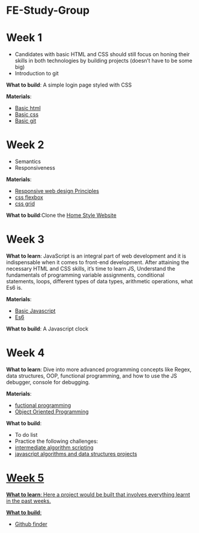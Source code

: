 # FE-Study-Group


# Week 1

- Candidates with basic HTML and CSS should still focus on honing their skills in both technologies by building projects (doesn’t have to be some big)
- Introduction to git 

__What to build__: A simple login page styled with CSS

__Materials__: 
- <a href='https://learn.freecodecamp.org/responsive-web-design/basic-html-and-html5'>Basic html</a>
- <a href='https://learn.freecodecamp.org/responsive-web-design/basic-css'>Basic css</a>
- <a href='https://product.hubspot.com/blog/git-and-github-tutorial-for-beginners'>Basic git</a>


# Week 2

- Semantics
- Responsiveness

__Materials__: 
- <a href='https://learn.freecodecamp.org/responsive-web-design/responsive-web-design-principles'>Responsive web design Principles</a>
- <a href='https://learn.freecodecamp.org/responsive-web-design/css-flexbox'> css flexbox</a>
- <a href='https://learn.freecodecamp.org/responsive-web-design/css-grid'>css grid</a>


__What to build__:Clone the <a href='https://cdn.dribbble.com/users/757683/screenshots/6976861/downloads/Home_Style_02@1x.jpg'>Home Style Website</a> 


# Week 3
__What to learn__: 
JavaScript is an integral part of web development and it is indispensable when it comes to front-end development. After attaining the necessary HTML and CSS skills, it’s time to learn JS, Understand the fundamentals of programming variable assignments, conditional statements, loops, different types of data types, arithmetic operations, what Es6 is.



__Materials__: 
- <a href='https://learn.freecodecamp.org/javascript-algorithms-and-data-structures/basic-javascript'>Basic Javascript</a>
- <a href='https://learn.freecodecamp.org/javascript-algorithms-and-data-structures/es6'>Es6</a>

__What to build__: A Javascript clock 



# Week 4
__What to learn__: 
Dive into more advanced programming concepts like Regex, data structures, OOP, functional programming, and how to use the JS debugger, console for debugging.


__Materials__: 
- <a href='https://learn.freecodecamp.org/javascript-algorithms-and-data-structures/functional-programming'>fuctional programming</a>
- <a href='https://learn.freecodecamp.org/javascript-algorithms-and-data-structures/object-oriented-programming'>Object Oriented Programming</a>

__What to build__:
- To do list
- Practice the following challenges:
 - <a href='https://learn.freecodecamp.org/javascript-algorithms-and-data-structures/intermediate-algorithm-scripting'>intermediate    algorithm scripting</a>
 - <a href='https://learn.freecodecamp.org/javascript-algorithms-and-data-structures/javascript-algorithms-and-data-structures-projects'>javascript algorithms and data structures projects



# Week 5
__What to learn__: 
Here a project would be built that involves everything learnt in the past weeks.

__What to build__:
- Github finder
  


